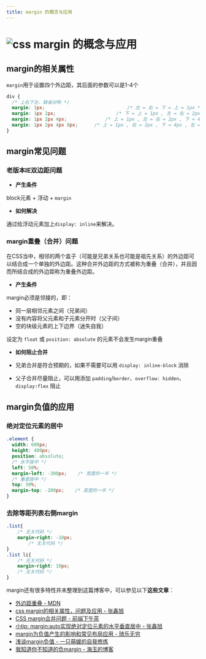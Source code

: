 ```yaml
---
title: margin 的概念与应用
---
```


# ![css](https://zhuye-1308301598.file.myqcloud.com/icons/css.png) margin 的概念与应用


## margin的相关属性



`margin`用于设置四个外边距，其后面的参数可以是1-4个

```css
div {
  /* 上右下左，缺省对称 */
  margin: 1px;								/* 左 = 右 = 下 = 上 = 1px */
  margin: 1px 2px;						/* 下 = 上 = 1px , 左 = 右 = 2px */
  margin: 1px 2px 4px;				/* 上 = 1px , 左 = 右 = 2px , 下 = 4px */
  margin: 1px 2px 4px 8px;		/* 上 = 1px , 右 = 2px , 下 = 4px , 左 = 8px */
}
```



## margin常见问题

### 老版本IE双边距问题

- **产生条件**

block元素 + 浮动 + `margin`

- **如何解决**

通过给浮动元素加上`display: inline`来解决。



### margin重叠（合并）问题

在CSS当中，相邻的两个盒子（可能是兄弟关系也可能是祖先关系）的外边距可以结合成一个单独的外边距。这种合并外边距的方式被称为重叠（合并），并且因而所结合成的外边距称为重叠外边距。



- **产生条件**

margin必须是邻接的，即：

- 同一层相邻元素之间（兄弟间）
- 没有内容将父元素和子元素分开时（父子间）
- 空的块级元素的上下边界（迷失自我）

设定为 `float` 或 `position: absolute` 的元素不会发生margin重叠



- **如何阻止合并**

- 兄弟合并是符合预期的，如果不需要可以用 `display: inline-block` 消除
- 父子合并尽量阻止，可以用添加 `padding`/`border`、`overflow: hidden`、`display:flex` 阻止



## margin负值的应用

### 绝对定位元素的居中

```css
.element {
  width: 600px; 
  height: 400px;
  position: absolute; 
  /* 水平居中 */
  left: 50%; 
  margin-left: -300px;    /* 宽度的一半 */
  /* 垂直居中 */
  top: 50%;
  margin-top: -200px;    /* 高度的一半 */
}
```

### 去除等距列表右侧margin

```css
.list{
    /* 无关代码 */
    margin-right: -10px;
		/* 无关代码 */
}
.list li{
    /* 无关代码 */
    margin-right: 10px;
  	/* 无关代码 */
}
```





margin还有很多特性并未整理到这篇博客中，可以参见以下**这些文章**：

- [外边距重叠 - MDN](https://developer.mozilla.org/zh-CN/docs/Web/CSS/CSS_Box_Model/Mastering_margin_collapsing)
- [css margin的相关属性，问题及应用 - 张鑫旭](https://www.zhangxinxu.com/wordpress/2009/08/css-margin的相关属性，问题及应用/)
- [CSS margin合并问题 - 前端下午茶](https://segmentfault.com/a/1190000013735912)
- [小tip: margin:auto实现绝对定位元素的水平垂直居中 - 张鑫旭](https://www.zhangxinxu.com/wordpress/2013/11/margin-auto-absolute-绝对定位-水平垂直居中/)
- [margin为负值产生的影响和常见布局应用 - 琦乐无穷](https://www.jianshu.com/p/549aaa5fabaa)
- [浅谈margin负值 - 一只萌媛的自我修炼](https://zhuanlan.zhihu.com/p/25892372)
- [我知道你不知道的负margin - 海玉的博客](http://www.hicss.net/i-know-you-do-not-know-the-negative-margin/)